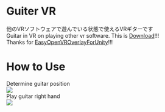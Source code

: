# Guiter VR
他のVRソフトウェアで遊んでいる状態で使えるVRギターです  
Guitar in VR on playing other vr software. This is [Download](https://github.com/rn9dfj3/guiter_vr/releases)!!!  
Thanks for [EasyOpenVROverlayForUnity](https://sabowl.sakura.ne.jp/gpsnmeajp/unity/EasyOpenVROverlayForUnity/)!!!  
# How to Use
Determine guitar position  
![](https://github.com/rn9dfj3/guiter_vr/blob/master/figure1.png)  
Play guitar right hand  
![](https://github.com/rn9dfj3/guiter_vr/blob/master/figure2.png)
